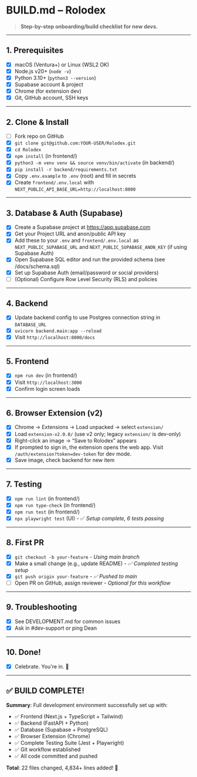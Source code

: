 # BUILD.md – Rolodex

> **Step-by-step onboarding/build checklist for new devs.**

---

## 1. Prerequisites
- [x] macOS (Ventura+) or Linux (WSL2 OK)
- [x] Node.js v20+ (`node -v`)
- [x] Python 3.10+ (`python3 --version`)
- [x] Supabase account & project
- [x] Chrome (for extension dev)
- [x] Git, GitHub account, SSH keys

---

## 2. Clone & Install
- [ ] Fork repo on GitHub
- [x] `git clone git@github.com:YOUR-USER/Rolodex.git`
- [x] `cd Rolodex`
- [x] `npm install` (in frontend/)
- [x] `python3 -m venv venv && source venv/bin/activate` (in backend/)
- [x] `pip install -r backend/requirements.txt`
- [x] Copy `.env.example` to `.env` (root) and fill in secrets
- [x] Create `frontend/.env.local` with `NEXT_PUBLIC_API_BASE_URL=http://localhost:8000`

---

## 3. Database & Auth (Supabase)
- [x] Create a Supabase project at https://app.supabase.com
- [x] Get your Project URL and anon/public API key
- [x] Add these to your `.env` and `frontend/.env.local` as `NEXT_PUBLIC_SUPABASE_URL` and `NEXT_PUBLIC_SUPABASE_ANON_KEY` (if using Supabase Auth)
- [x] Open Supabase SQL editor and run the provided schema (see /docs/schema.sql)
- [x] Set up Supabase Auth (email/password or social providers)
- [ ] (Optional) Configure Row Level Security (RLS) and policies

---

## 4. Backend
- [x] Update backend config to use Postgres connection string in `DATABASE_URL`
- [x] `uvicorn backend.main:app --reload`
- [x] Visit `http://localhost:8000/docs`

---

## 5. Frontend
- [x] `npm run dev` (in frontend/)
- [x] Visit `http://localhost:3000`
- [x] Confirm login screen loads

---

## 6. Browser Extension (v2)
- [x] Chrome → Extensions → Load unpacked → select `extension/`
- [x] Load `extension-v2.0.0/` (use v2 only; legacy `extension/` is dev-only)
- [x] Right-click an image → “Save to Rolodex” appears
- [x] If prompted to sign in, the extension opens the web app. Visit `/auth/extension?token=dev-token` for dev mode.
- [x] Save image, check backend for new item

---

## 7. Testing
- [x] `npm run lint` (in frontend/)
- [x] `npm run type-check` (in frontend/)
- [x] `npm run test` (in frontend/)
- [x] `npx playwright test` (UI) - ✅ *Setup complete, 6 tests passing*

---

## 8. First PR
- [x] `git checkout -b your-feature` - *Using main branch*
- [x] Make a small change (e.g., update README) - *✅ Completed testing setup*
- [x] `git push origin your-feature` - *✅ Pushed to main*
- [ ] Open PR on GitHub, assign reviewer - *Optional for this workflow*

---

## 9. Troubleshooting
- [x] See DEVELOPMENT.md for common issues
- [x] Ask in #dev-support or ping Dean

---

## 10. Done!
- [x] Celebrate. You're in. 🎉

---

## ✅ **BUILD COMPLETE!** 

**Summary**: Full development environment successfully set up with:
- ✅ Frontend (Next.js + TypeScript + Tailwind)
- ✅ Backend (FastAPI + Python)
- ✅ Database (Supabase + PostgreSQL)  
- ✅ Browser Extension (Chrome)
- ✅ Complete Testing Suite (Jest + Playwright)
- ✅ Git workflow established
- ✅ All code committed and pushed

**Total**: 22 files changed, 4,834+ lines added! 🚀
